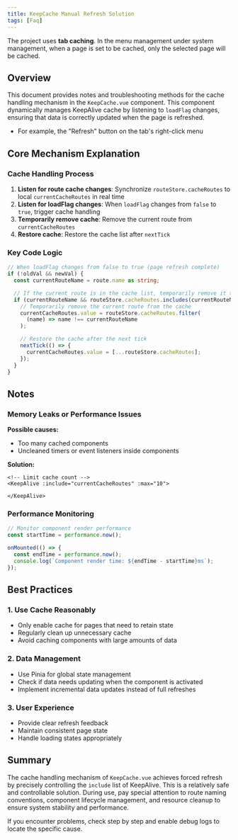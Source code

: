 ```yaml
---
title: KeepCache Manual Refresh Solution
tags: [Faq]
---
```


The project uses **tab caching**. In the menu management under system management, when a page is set to be cached, only the selected page will be cached.

## Overview

This document provides notes and troubleshooting methods for the cache handling mechanism in the `KeepCache.vue` component. This component dynamically manages KeepAlive cache by listening to `loadFlag` changes, ensuring that data is correctly updated when the page is refreshed.

- For example, the "Refresh" button on the tab's right-click menu

## Core Mechanism Explanation

### Cache Handling Process

1. **Listen for route cache changes**: Synchronize `routeStore.cacheRoutes` to local `currentCacheRoutes` in real time
2. **Listen for loadFlag changes**: When `loadFlag` changes from `false` to `true`, trigger cache handling
3. **Temporarily remove cache**: Remove the current route from `currentCacheRoutes`
4. **Restore cache**: Restore the cache list after `nextTick`

### Key Code Logic

```ts
// When loadFlag changes from false to true (page refresh complete)
if (!oldVal && newVal) {
  const currentRouteName = route.name as string;

  // If the current route is in the cache list, temporarily remove it to force re-render
  if (currentRouteName && routeStore.cacheRoutes.includes(currentRouteName)) {
    // Temporarily remove the current route from the cache
    currentCacheRoutes.value = routeStore.cacheRoutes.filter(
      (name) => name !== currentRouteName
    );

    // Restore the cache after the next tick
    nextTick(() => {
      currentCacheRoutes.value = [...routeStore.cacheRoutes];
    });
  }
}
```

## Notes

### Memory Leaks or Performance Issues

**Possible causes:**

- Too many cached components
- Uncleaned timers or event listeners inside components

**Solution:**

```vue
<!-- Limit cache count -->
<KeepAlive :include="currentCacheRoutes" :max="10">

</KeepAlive>
```

### Performance Monitoring

```javascript
// Monitor component render performance
const startTime = performance.now();

onMounted(() => {
  const endTime = performance.now();
  console.log(`Component render time: ${endTime - startTime}ms`);
});
```

## Best Practices

### 1. Use Cache Reasonably

- Only enable cache for pages that need to retain state
- Regularly clean up unnecessary cache
- Avoid caching components with large amounts of data

### 2. Data Management

- Use Pinia for global state management
- Check if data needs updating when the component is activated
- Implement incremental data updates instead of full refreshes

### 3. User Experience

- Provide clear refresh feedback
- Maintain consistent page state
- Handle loading states appropriately

## Summary

The cache handling mechanism of `KeepCache.vue` achieves forced refresh by precisely controlling the `include` list of KeepAlive. This is a relatively safe and controllable solution. During use, pay special attention to route naming conventions, component lifecycle management, and resource cleanup to ensure system stability and performance.

If you encounter problems, check step by step and enable debug logs to locate the specific cause. 